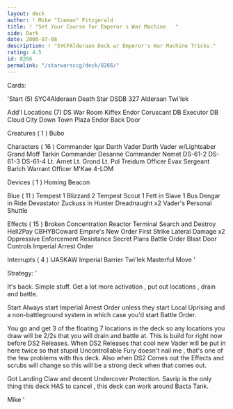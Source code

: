 ```yaml
---
layout: deck
author: ! Mike "Iceman" Fitzgerald
title: ! "Set Your Course for Emperor s War Machine   "
side: Dark
date: 2000-07-08
description: ! "SYCFAlderaan Deck w/ Emperor's War Machine Tricks."
rating: 4.5
id: 8266
permalink: "/starwarsccg/deck/8266/"
---
```

Cards: 

'Start  (5)
SYC4Alderaan
Death Star
DSDB 327
Alderaan
Twi'lek

Add'l Locations  (7)
DS War Room
Kiffex
Endor
Coruscant  DB
Executor  DB
Cloud City  Down Town Plaza
Endor  Back Door

Creatures  ( 1 )
Bubo

Characters  ( 16 )
Commander Igar
Darth Vader
Darth Vader w/Lightsaber
Grand Moff Tarkin
Commander Desanne
Commander Nemet
DS-61-2
DS-61-3
DS-61-4
Lt. Arnet
Lt. Grond
Lt. Pol Treidum
Officer Evax
Sergeant Barich
Warrant Officer M'Kae
4-LOM

Devices  ( 1 )
Homing Beacon

Blue  ( 11 )
Tempest 1
Blizzard 2
Tempest Scout 1
Fett in Slave 1
Bus
Dengar in Ride
Devastator
Zuckuss in Hunter
Dreadnaught x2
Vader's Personal Shuttle

Effects  ( 15 )
Broken Concentration
Reactor Terminal
Search and Destroy
Hell2Pay
CBHYBCoward
Empire's New Order
First Strike
Lateral Damage x2
Oppressive Enforcement
Resistance
Secret Plans
Battle Order
Blast Door Controls
Imperial Arrest Order

Interrupts  ( 4 )
IJASKAW
Imperial Barrier
Twi'lek
Masterful Move
'

Strategy: '

It's back. Simple stuff. Get a lot more activation , put out locations , drain and battle.

Start  Always start Imperial Arrest Order unless they start Local Uprising and a non-battleground system in which case you'd start Battle Order.

You go and get 3 of the floating 7 locations in the deck so any locations you draw will be 2/2s that you will drain and battle at. This is build for right now before DS2 Releases. When DS2 Releases that cool new Vader will be put in here twice so that stupid Uncontrollable Fury doesn't nail me , that's one of the few problems with this deck. Also when DS2 Comes out the Effects and scrubs will change so this will be a strong deck when that comes out.

Got Landing Claw and decent Undercover Protection.
Savrip is the only thing this deck HAS to cancel , this deck can work around Bacta Tank.

Mike '
